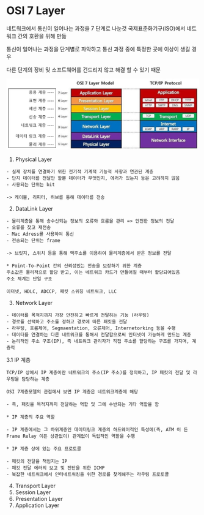 # OSI 7 Layer

네트워크에서 통신이 일어나는 과정을 7 단계로 나눈것
국제표준화기구(ISO)에서 네트워크 간의 호환을 위해 만듦

통신이 일어나는 과정을 단계별로 파악하고
통신 과정 중에 특정한 곳에 이상이 생길 경우

다른 단계의 장비 및 소프트웨어를 건드리지 않고 해결 할 수 있기 때문

![OSI7계층](./img.jpg)

1. Physical Layer

```
- 실제 장치를 연결하기 위한 전기적 기계적 기능적 사항과 연관된 계층
- 단지 데이터를 전달만 할뿐 데이터가 무엇인지, 에러가 있는지 등은 고려하지 않음
- 사용되는 단위는 bit

-> 케이블, 리피터, 허브를 통해 데이터를 전송
```

2. DataLink Layer

```
- 물리계층을 통해 송수신되는 정보의 오류와 흐름을 관리 => 안전한 정보의 전달
- 오류를 찾고 재전송
- Mac Adress를 사용하여 통신
- 전송되는 단위는 frame

-> 브릿지, 스위치 등을 통해 맥주소를 이용하여 물리계층에서 받은 정보를 전달

* Point-To-Point 간의 신뢰성있는 전송을 보장하기 위한 계층
주소값은 물리적으로 할당 받고, 이는 네트워크 카드가 만들어질 때부터 할당되어있음
주소 체계는 단일 구조

이더넷, HDLC, ADCCP, 패킷 스위칭 네트워크, LLC
```

3. Network Layer

```
- 데이터를 목적지까지 가장 안전하고 빠르게 전달하는 기능 (라우팅)
- 경로를 선택하고 주소를 정하고 경로에 따른 패킷을 전달
- 라우팅, 흐름제어, Segmaentation, 오류제어, Internetorking 등을 수행
- 데이터를 연결하는 다른 네트워크를 통해서 전달함으로써 인터넷이 가능하게 만드는 계층
- 논리적인 주소 구조(IP), 즉 네트워크 관리자가 직접 주소를 할당하는 구조를 가지며, 계층적
```

3.1 IP 계층

```
TCP/IP 상에서 IP 계층이란 네트워크의 주소(IP 주소)를 정의하고, IP 패킷의 전달 및 라우팅을 담당하는 계층

OSI 7계층모델의 관점에서 보면 IP 계층은 네트워크계층에 해당

- 즉, 패킷을 목적지까지 전달하는 역할 및 그에 수반되는 기타 역할을 함

* IP 계층의 주요 역할

- IP 계층에서는 그 하위계층인 데이터링크 계층의 하드웨어적인 특성에(즉, ATM 이 든 Frame Relay 이든 상관없이) 관계없이 독립적인 역할을 수행

* IP 계층 상에 있는 주요 프로토콜

- 패킷의 전달을 책임지는 IP
- 패킷 전달 에러의 보고 및 진단을 위한 ICMP
- 복잡한 네트워크에서 인터네트워킹을 위한 경로를 찾게해주는 라우팅 프로토콜
```

4. Transport Layer
5. Session Layer
6. Presentation Layer
7. Application Layer
